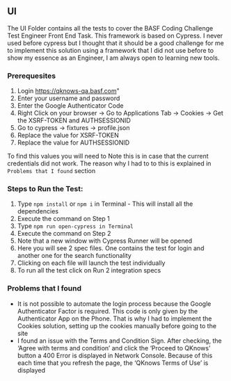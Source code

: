 ## UI

The UI Folder contains all the tests to cover the BASF Coding Challenge Test Engineer Front End Task. This framework is based on Cypress. I never used before cypress but I thought that it should be a good challenge for me to implement this solution using a framework that I did not use before to show my essence as an Engineer, I am always open to learning new tools.

### Prerequesites

1. Login https://qknows-qa.basf.com"
2. Enter your username and password
3. Enter the Google Authenticator Code
4. Right Click on your browser -> Go to Applications Tab -> Cookies -> Get the XSRF-TOKEN and AUTHSESSIONID
5. Go to cypress -> fixtures -> profile.json
6. Replace the value for XSRF-TOKEN
7. Replace the value for AUTHSESSIONID

To find this values you will need to
Note this is in case that the current credentials did not work. The reason why I had to to this is explained in `Problems that I found` section

### Steps to Run the Test:

1. Type `npm install` or `npm i` in Terminal - This will install all the dependencies
2. Execute the command on Step 1
3. Type `npm run open-cypress in Terminal`
4. Execute the command on Step 2
5. Note that a new window with Cypress Runner will be opened
6. Here you will see 2 spec files. One contains the test for login and another one for the search functionality
7. Clicking on each file will launch the test individually
8. To run all the test click on Run 2 integration specs

### Problems that I found

- It is not possible to automate the login process because the Google Authenticator Factor is required. This code is only given by the Authenticator App on the Phone. That is why I had to implement the Cookies solution, setting up the cookies manually before going to the site
- I found an issue with the Terms and Condition Sign. After checking, the ‘Agree with terms and condition’ and click the ‘Proceed to QKnows’ button a 400 Error is displayed in Network Console. Because of this each time that you refresh the page, the ‘QKnows Terms of Use’ is displayed
